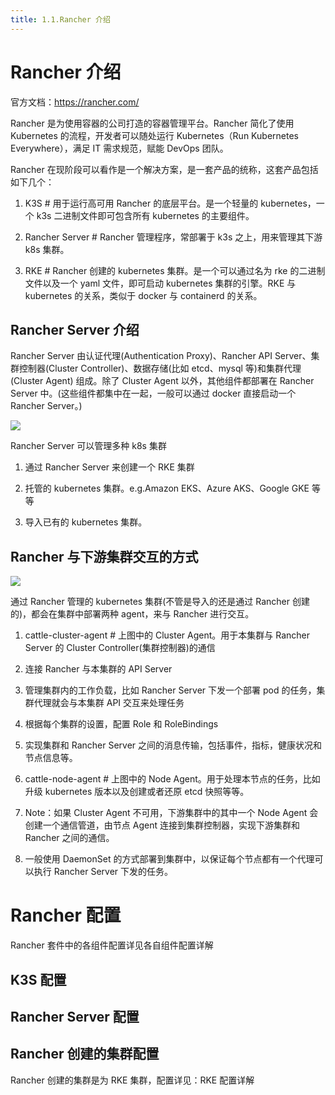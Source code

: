 ```yaml
---
title: 1.1.Rancher 介绍
---
```


# Rancher 介绍

官方文档：<https://rancher.com/>

Rancher 是为使用容器的公司打造的容器管理平台。Rancher 简化了使用 Kubernetes 的流程，开发者可以随处运行 Kubernetes（Run Kubernetes Everywhere），满足 IT 需求规范，赋能 DevOps 团队。

Rancher 在现阶段可以看作是一个解决方案，是一套产品的统称，这套产品包括如下几个：

1. K3S # 用于运行高可用 Rancher 的底层平台。是一个轻量的 kubernetes，一个 k3s 二进制文件即可包含所有 kubernetes 的主要组件。

2. Rancher Server # Rancher 管理程序，常部署于 k3s 之上，用来管理其下游 k8s 集群。

3. RKE # Rancher 创建的 kubernetes 集群。是一个可以通过名为 rke 的二进制文件以及一个 yaml 文件，即可启动 kubernetes 集群的引擎。RKE 与 kubernetes 的关系，类似于 docker 与 containerd 的关系。

## Rancher Server 介绍

Rancher Server 由认证代理(Authentication Proxy)、Rancher API Server、集群控制器(Cluster Controller)、数据存储(比如 etcd、mysql 等)和集群代理(Cluster Agent) 组成。除了 Cluster Agent 以外，其他组件都部署在 Rancher Server 中。(这些组件都集中在一起，一般可以通过 docker 直接启动一个 Rancher Server。)

![](https://notes-learning.oss-cn-beijing.aliyuncs.com/kxmsmg/1616114814016-9de5267d-0813-4790-826c-7c4448e40861.png)

Rancher Server 可以管理多种 k8s 集群

1. 通过 Rancher Server 来创建一个 RKE 集群

2. 托管的 kubernetes 集群。e.g.Amazon EKS、Azure AKS、Google GKE 等等

3. 导入已有的 kubernetes 集群。

## Rancher 与下游集群交互的方式

![](https://notes-learning.oss-cn-beijing.aliyuncs.com/kxmsmg/1616114813966-db373999-6c8f-4541-a09f-5f20eaa656ce.png)

通过 Rancher 管理的 kubernetes 集群(不管是导入的还是通过 Rancher 创建的)，都会在集群中部署两种 agent，来与 Rancher 进行交互。

1. cattle-cluster-agent # 上图中的 Cluster Agent。用于本集群与 Rancher Server 的 Cluster Controller(集群控制器)的通信

2. 连接 Rancher 与本集群的 API Server

3. 管理集群内的工作负载，比如 Rancher Server 下发一个部署 pod 的任务，集群代理就会与本集群 API 交互来处理任务

4. 根据每个集群的设置，配置 Role 和 RoleBindings

5. 实现集群和 Rancher Server 之间的消息传输，包括事件，指标，健康状况和节点信息等。

6. cattle-node-agent # 上图中的 Node Agent。用于处理本节点的任务，比如升级 kubernetes 版本以及创建或者还原 etcd 快照等等。

7. Note：如果 Cluster Agent 不可用，下游集群中的其中一个 Node Agent 会创建一个通信管道，由节点 Agent 连接到集群控制器，实现下游集群和 Rancher 之间的通信。

8. 一般使用 DaemonSet 的方式部署到集群中，以保证每个节点都有一个代理可以执行 Rancher Server 下发的任务。

# Rancher 配置

Rancher 套件中的各组件配置详见各自组件配置详解

## K3S 配置

## Rancher Server 配置

## Rancher 创建的集群配置

Rancher 创建的集群是为 RKE 集群，配置详见：RKE 配置详解
